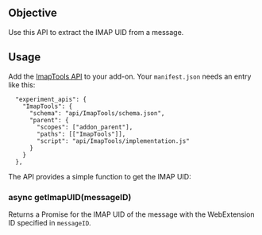 ## Objective

Use this API to extract the IMAP UID from a message.

## Usage

Add the [ImapTools API](https://github.com/thundernest/addon-developer-support/tree/master/auxiliary-apis/ImapTools) to your add-on. Your `manifest.json` needs an entry like this:

```
  "experiment_apis": {
    "ImapTools": {
      "schema": "api/ImapTools/schema.json",
      "parent": {
        "scopes": ["addon_parent"],
        "paths": [["ImapTools"]],
        "script": "api/ImapTools/implementation.js"
      }
    }
  },
```

The API provides a simple function to get the IMAP UID:

### async getImapUID(messageID)

Returns a Promise for the IMAP UID of the message with the WebExtension ID specified in `messageID`.
